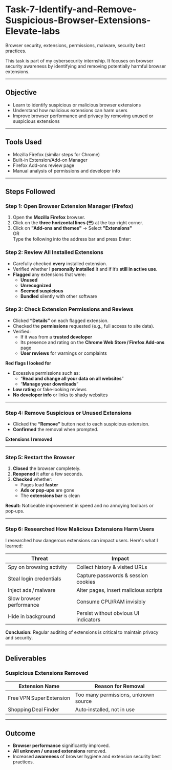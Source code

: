 
# Task-7-Identify-and-Remove-Suspicious-Browser-Extensions-Elevate-labs
Browser security, extensions, permissions, malware, security best practices.

This task is part of my cybersecurity internship. It focuses on browser security awareness by identifying and removing potentially harmful browser extensions.

---

##  Objective

- Learn to identify suspicious or malicious browser extensions  
- Understand how malicious extensions can harm users  
- Improve browser performance and privacy by removing unused or suspicious extensions

---

##  Tools Used

- Mozilla Firefox (similar steps for Chrome)  
- Built-in Extension/Add-on Manager  
- Firefox Add-ons review page  
- Manual analysis of permissions and developer info  

---

##  Steps Followed

###  Step 1: Open Browser Extension Manager (Firefox)

1. Open the **Mozilla Firefox** browser.  
2. Click on the **three horizontal lines (☰)** at the top-right corner.  
3. Click on **"Add-ons and themes"** → Select **"Extensions"**  
   OR  
   Type the following into the address bar and press Enter:
### Step 2: Review All Installed Extensions
- Carefully checked **every** installed extension.  
- Verified whether **I personally installed** it and if it’s **still in active use**.  
- **Flagged** any extensions that were:  
  - **Unused**  
  - **Unrecognized**  
  - **Seemed suspicious**  
  - **Bundled** silently with other software  



###  Step 3: Check Extension Permissions and Reviews
- Clicked **“Details”** on each flagged extension.  
- Checked the **permissions** requested (e.g., full access to site data).  
- Verified:  
  - If it was from a **trusted developer**  
  - Its presence and rating on the **Chrome Web Store / Firefox Add‑ons** page  
  - **User reviews** for warnings or complaints  

 **Red flags I looked for**
- Excessive permissions such as:  
  - “**Read and change all your data on all websites**”  
  - “**Manage your downloads**”  
- **Low rating** or fake‑looking reviews  
- **No developer info** or links to shady websites  

---

###  Step 4: Remove Suspicious or Unused Extensions
- Clicked the **“Remove”** button next to each suspicious extension.  
- **Confirmed** the removal when prompted.  

**Extensions I removed**

---

###  Step 5: Restart the Browser
1. **Closed** the browser completely.  
2. **Reopened** it after a few seconds.  
3. **Checked** whether:  
   - Pages load **faster**  
   - **Ads or pop‑ups** are gone  
   - The **extensions bar** is clean  

**Result:** Noticeable improvement in speed and no annoying toolbars or pop‑ups.

---

###  Step 6: Researched How Malicious Extensions Harm Users
I researched how dangerous extensions can impact users. Here's what I learned:

| Threat | Impact |
| --- | --- |
|  Spy on browsing activity | Collect history & visited URLs |
|  Steal login credentials | Capture passwords & session cookies |
|  Inject ads / malware | Alter pages, insert malicious scripts |
|  Slow browser performance | Consume CPU/RAM invisibly |
|  Hide in background | Persist without obvious UI indicators |

**Conclusion:** Regular auditing of extensions is critical to maintain privacy and security.

---

##  Deliverables

###  Suspicious Extensions Removed
| Extension Name | Reason for Removal |
| -------------- | ------------------ |
| Free VPN Super Extension | Too many permissions, unknown source |
| Shopping Deal Finder     | Auto‑installed, not in use         |

---

##  Outcome
- **Browser performance** significantly improved.  
- **All unknown / unused extensions** removed.  
- Increased **awareness** of browser hygiene and extension security best practices.  


